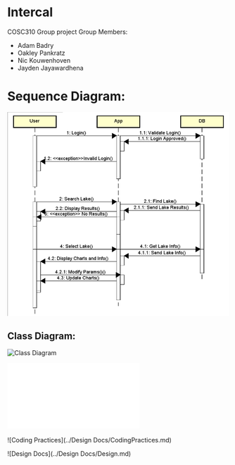 # Intercal
 COSC310 Group project
Group Members:
- Adam Badry
- Oakley Pankratz
- Nic Kouwenhoven
- Jayden Jayawardhena

# Sequence Diagram:
![Sequence Diagram](SequenceDiagram.png)

## Class Diagram:
![Class Diagram]()

![Test Plan](TestPlan.md)

![Coding Practices](../Design Docs/CodingPractices.md)

![Design Docs](../Design Docs/Design.md)
